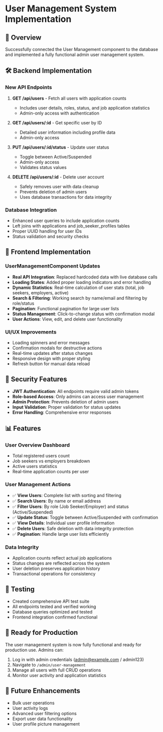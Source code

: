 # User Management System Implementation

## 🎯 Overview
Successfully connected the User Management component to the database and implemented a fully functional admin user management system.

## 🛠 Backend Implementation

### New API Endpoints
1. **GET /api/users** - Fetch all users with application counts
   - Includes user details, roles, status, and job application statistics
   - Admin-only access with authentication

2. **GET /api/users/:id** - Get specific user by ID
   - Detailed user information including profile data
   - Admin-only access

3. **PUT /api/users/:id/status** - Update user status
   - Toggle between Active/Suspended
   - Admin-only access
   - Validates status values

4. **DELETE /api/users/:id** - Delete user account
   - Safely removes user with data cleanup
   - Prevents deletion of admin users
   - Uses database transactions for data integrity

### Database Integration
- Enhanced user queries to include application counts
- Left joins with applications and job_seeker_profiles tables
- Proper UUID handling for user IDs
- Status validation and security checks

## 🎨 Frontend Implementation

### UserManagementComponent Updates
- **Real API Integration**: Replaced hardcoded data with live database calls
- **Loading States**: Added proper loading indicators and error handling
- **Dynamic Statistics**: Real-time calculation of user stats (total, job seekers, employers, active)
- **Search & Filtering**: Working search by name/email and filtering by role/status
- **Pagination**: Functional pagination for large user lists
- **Status Management**: Click-to-change status with confirmation modal
- **User Actions**: View, edit, and delete user functionality

### UI/UX Improvements
- Loading spinners and error messages
- Confirmation modals for destructive actions
- Real-time updates after status changes
- Responsive design with proper styling
- Refresh button for manual data reload

## 🔐 Security Features
- **JWT Authentication**: All endpoints require valid admin tokens
- **Role-based Access**: Only admins can access user management
- **Admin Protection**: Prevents deletion of admin users
- **Input Validation**: Proper validation for status updates
- **Error Handling**: Comprehensive error responses

## 📊 Features

### User Overview Dashboard
- Total registered users count
- Job seekers vs employers breakdown
- Active users statistics
- Real-time application counts per user

### User Management Actions
- ✅ **View Users**: Complete list with sorting and filtering
- ✅ **Search Users**: By name or email address
- ✅ **Filter Users**: By role (Job Seeker/Employer) and status (Active/Suspended)
- ✅ **Update Status**: Toggle between Active/Suspended with confirmation
- ✅ **View Details**: Individual user profile information
- ✅ **Delete Users**: Safe deletion with data integrity protection
- ✅ **Pagination**: Handle large user lists efficiently

### Data Integrity
- Application counts reflect actual job applications
- Status changes are reflected across the system
- User deletion preserves application history
- Transactional operations for consistency

## 🧪 Testing
- Created comprehensive API test suite
- All endpoints tested and verified working
- Database queries optimized and tested
- Frontend integration confirmed functional

## 🚀 Ready for Production
The user management system is now fully functional and ready for production use. Admins can:
1. Log in with admin credentials (admin@example.com / admin123)
2. Navigate to `/admin/user-management`
3. Manage all users with full CRUD operations
4. Monitor user activity and application statistics

## 📝 Future Enhancements
- Bulk user operations
- User activity logs
- Advanced user filtering options
- Export user data functionality
- User profile picture management
